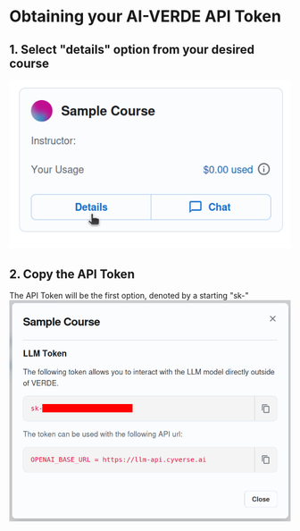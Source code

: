 # Obtaining your AI-VERDE API Token

## 1. Select "details" option from your desired course
![test](../assets/course_details.png)

## 2. Copy the API Token
 The API Token will be the first option, denoted by a starting "sk-"
![test](../assets/api_token.png)
